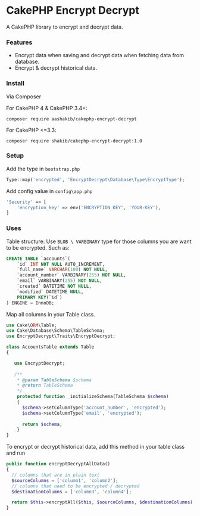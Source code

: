 # CakePHP Encrypt Decrypt
A CakePHP library to encrypt and decrypt data. 

### Features

- Encrypt data when saving and decrypt data when fetching data from database.
- Encrypt & decrypt historical data.

### Install

Via Composer

For CakePHP 4 & CakePHP 3.4+:

`composer require aashakib/cakephp-encrypt-decrypt`

For CakePHP <=3.3:

`composer require shakib/cakephp-encrypt-decrypt:1.0`

### Setup

Add the type in `bootstrap.php`
``` php
Type::map('encrypted', 'EncryptDecrypt\Database\Type\EncryptType');
```
Add config value in `config\app.php`
``` php
'Security' => [
    'encryption_key' => env('ENCRYPTION_KEY', 'YOUR-KEY'),
]
```

### Uses
Table structure: Use `BLOB \ VARBINARY` type for those columns you are want to be encrypted. Such as:
``` sql
CREATE TABLE `accounts`(
    `id` INT NOT NULL AUTO_INCREMENT,
    `full_name` VARCHAR(100) NOT NULL,    
    `account_number` VARBINARY(255) NOT NULL,    
    `email` VARBINARY(255) NOT NULL,    
    `created` DATETIME NOT NULL,
    `modified` DATETIME NULL,
    PRIMARY KEY(`id`)
) ENGINE = InnoDB;
```

Map all columns in your Table class.
``` php
use Cake\ORM\Table;
use Cake\Database\Schema\TableSchema;
use EncryptDecrypt\Traits\EncryptDecrypt;

class AccountsTable extends Table
{

   use EncryptDecrypt;
    
   /**
    * @param TableSchema $schema
    * @return TableSchema
    */
    protected function _initializeSchema(TableSchema $schema)
    {
      $schema->setColumnType('account_number', 'encrypted');
      $schema->setColumnType('email', 'encrypted');
      
      return $schema;
    }
}
```

To encrypt or decrypt historical data, add this method in your table class and run
``` php
public function encryptDecryptAllData()
{
  // columns that are in plain text
  $sourceColumns = ['column1', 'column2']; 	
  // columns that need to be encrypted / decrypted
  $destinationColumns = ['column3', 'column4'];

  return $this->encryptAll($this, $sourceColumns, $destinationColumns);
}
```
